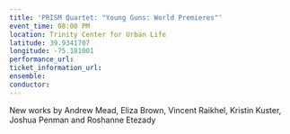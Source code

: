 ```yaml
---
title: 'PRISM Quartet: "Young Guns: World Premieres"'
event_time: 08:00 PM
location: Trinity Center for Urban Life
latitude: 39.9341707
longitude: -75.181001
performance_url: 
ticket_information_url: 
ensemble: 
conductor: 
---
```

New works by Andrew Mead, Eliza Brown, Vincent Raikhel, Kristin Kuster, Joshua Penman and Roshanne Etezady